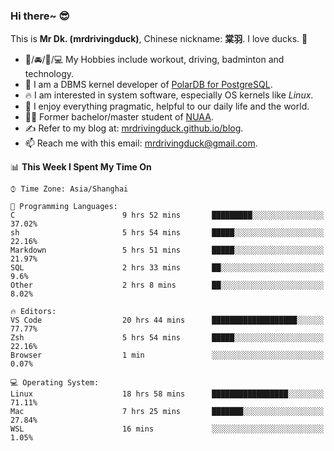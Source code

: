 ### Hi there~ 😎

This is **Mr Dk. (mrdrivingduck)**, Chinese nickname: **棠羽**. I love ducks. 🦆

- 💪/🚘/🏸/💻 My Hobbies include workout, driving, badminton and technology.
- 🍊 I am a DBMS kernel developer of [PolarDB for PostgreSQL](https://github.com/ApsaraDB/PolarDB-for-PostgreSQL).
- 🔥 I am interested in system software, especially OS kernels like *Linux*.
- 🔧 I enjoy everything pragmatic, helpful to our daily life and the world.
- 👨‍🎓 Former bachelor/master student of [NUAA](https://en.wikipedia.org/wiki/Nanjing_University_of_Aeronautics_and_Astronautics).
- ✍ Refer to my blog at: [mrdrivingduck.github.io/blog](https://www.mrdrivingduck.cn/blog/#/).
- 📫 Reach me with this email: [mrdrivingduck@gmail.com](mailto:mrdrivingduck@gmail.com).

<!--START_SECTION:waka-->
📊 **This Week I Spent My Time On** 

```text
⌚︎ Time Zone: Asia/Shanghai

💬 Programming Languages: 
C                        9 hrs 52 mins       █████████░░░░░░░░░░░░░░░░   37.02% 
sh                       5 hrs 54 mins       █████░░░░░░░░░░░░░░░░░░░░   22.16% 
Markdown                 5 hrs 51 mins       █████░░░░░░░░░░░░░░░░░░░░   21.97% 
SQL                      2 hrs 33 mins       ██░░░░░░░░░░░░░░░░░░░░░░░   9.6% 
Other                    2 hrs 8 mins        ██░░░░░░░░░░░░░░░░░░░░░░░   8.02%

🔥 Editors: 
VS Code                  20 hrs 44 mins      ███████████████████░░░░░░   77.77% 
Zsh                      5 hrs 54 mins       █████░░░░░░░░░░░░░░░░░░░░   22.16% 
Browser                  1 min               ░░░░░░░░░░░░░░░░░░░░░░░░░   0.07%

💻 Operating System: 
Linux                    18 hrs 58 mins      █████████████████░░░░░░░░   71.11% 
Mac                      7 hrs 25 mins       ███████░░░░░░░░░░░░░░░░░░   27.84% 
WSL                      16 mins             ░░░░░░░░░░░░░░░░░░░░░░░░░   1.05%

```


<!--END_SECTION:waka-->

<!-- ![Mr Dk.'s GitHub Stats](https://github-readme-stats.vercel.app/api?username=mrdrivingduck&count_private&show_icons=true&theme=buefy) -->

<!-- ![Most Used Languages](https://github-readme-stats.vercel.app/api/top-langs/?username=mrdrivingduck&exclude_repo=mips32-CPU,snort-tcp-socket&theme=buefy&layout=compact&langs_count=10) -->


<!--
**mrdrivingduck/mrdrivingduck** is a ✨ _special_ ✨ repository because its `README.md` (this file) appears on your GitHub profile.

Here are some ideas to get you started:

- 🔭 I’m currently working on ...
- 🌱 I’m currently learning ...
- 👯 I’m looking to collaborate on ...
- 🤔 I’m looking for help with ...
- 💬 Ask me about ...
- 📫 How to reach me: ...
- 😄 Pronouns: ...
- ⚡ Fun fact: ...
-->
